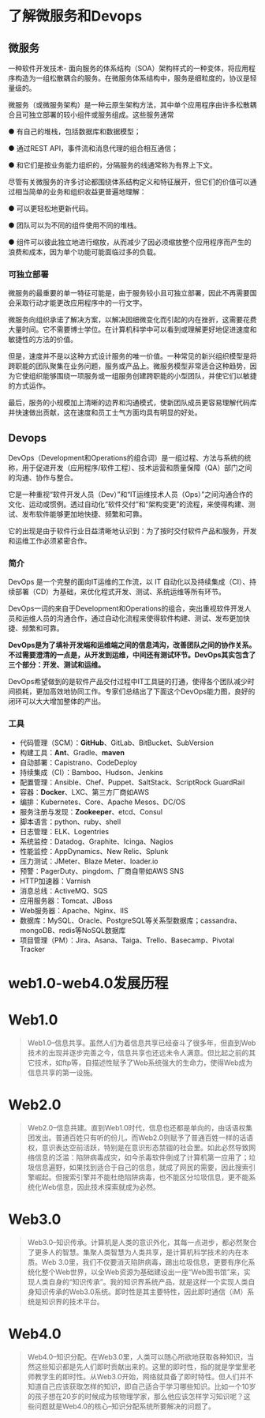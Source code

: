 #  了解微服务和Devops

## 微服务

一种软件开发技术- 面向服务的体系结构（SOA）架构样式的一种变体，将应用程序构造为一组松散耦合的服务。在微服务体系结构中，服务是细粒度的，协议是轻量级的。

微服务（或微服务架构）是一种云原生架构方法，其中单个应用程序由许多松散耦合且可独立部署的较小组件或服务组成。这些服务通常

● 有自己的堆栈，包括数据库和数据模型；

● 通过REST API，事件流和消息代理的组合相互通信；

● 和它们是按业务能力组织的，分隔服务的线通常称为有界上下文。

尽管有关微服务的许多讨论都围绕体系结构定义和特征展开，但它们的价值可以通过相当简单的业务和组织收益更普遍地理解：

● 可以更轻松地更新代码。

● 团队可以为不同的组件使用不同的堆栈。

● 组件可以彼此独立地进行缩放，从而减少了因必须缩放整个应用程序而产生的浪费和成本，因为单个功能可能面临过多的负载。

### 可独立部署

微服务的最重要的单一特征可能是，由于服务较小且可独立部署，因此不再需要国会采取行动才能更改应用程序中的一行文字。

微服务向组织承诺了解决方案，以解决因细微变化而引起的内在挫折，这需要花费大量时间。它不需要博士学位。在计算机科学中可以看到或理解更好地促进速度和敏捷性的方法的价值。

但是，速度并不是以这种方式设计服务的唯一价值。一种常见的新兴组织模型是将跨职能的团队聚集在业务问题，服务或产品上。微服务模型非常适合这种趋势，因为它使组织能够围绕一项服务或一组服务创建跨职能的小型团队，并使它们以敏捷的方式运作。

最后，服务的小规模加上清晰的边界和沟通模式，使新团队成员更容易理解代码库并快速做出贡献，这在速度和员工士气方面均具有明显的好处。

## Devops

DevOps（Development和Operations的组合词）是一组过程、方法与系统的统称，用于促进开发（应用程序/软件工程）、技术运营和质量保障（QA）部门之间的沟通、协作与整合。

它是一种重视“软件开发人员（Dev）”和“IT运维技术人员（Ops）”之间沟通合作的文化、运动或惯例。透过自动化“软件交付”和“架构变更”的流程，来使得构建、测试、发布软件能够更加地快捷、频繁和可靠。

它的出现是由于软件行业日益清晰地认识到：为了按时交付软件产品和服务，开发和运维工作必须紧密合作。

### 简介

DevOps 是一个完整的面向IT运维的工作流，以 IT 自动化以及持续集成（CI）、持续部署（CD）为基础，来优化程式开发、测试、系统运维等所有环节。

DevOps一词的来自于Development和Operations的组合，突出重视软件开发人员和运维人员的沟通合作，通过自动化流程来使得软件构建、测试、发布更加快捷、频繁和可靠。

**DevOps是为了填补开发端和运维端之间的信息鸿沟，改善团队之间的协作关系。**不过需要澄清的一点是，从开发到运维，中间还有测试环节**。DevOps其实包含了三个部分：开发、测试和运维。**

DevOps希望做到的是软件产品交付过程中IT工具链的打通，使得各个团队减少时间损耗，更加高效地协同工作。专家们总结出了下面这个DevOps能力图，良好的闭环可以大大增加整体的产出。

### 工具

- 代码管理（SCM）：**GitHub**、GitLab、BitBucket、SubVersion
- 构建工具：**Ant**、Gradle、**maven**
- 自动部署：Capistrano、CodeDeploy
- 持续集成（CI）：Bamboo、Hudson、Jenkins
- 配置管理：Ansible、Chef、Puppet、SaltStack、ScriptRock GuardRail
- 容器：**Docker**、LXC、第三方厂商如AWS
- 编排：Kubernetes、Core、Apache Mesos、DC/OS
- 服务注册与发现：**Zookeeper**、etcd、Consul
- 脚本语言：python、ruby、shell
- 日志管理：ELK、Logentries
- 系统监控：Datadog、Graphite、Icinga、Nagios
- 性能监控：AppDynamics、New Relic、Splunk
- 压力测试：JMeter、Blaze Meter、loader.io
- 预警：PagerDuty、pingdom、厂商自带如AWS SNS
- HTTP加速器：Varnish
- 消息总线：ActiveMQ、SQS
- 应用服务器：Tomcat、JBoss
- Web服务器：Apache、Nginx、IIS
- 数据库：MySQL、Oracle、PostgreSQL等关系型数据库；cassandra、mongoDB、redis等NoSQL数据库
- 项目管理（PM）：Jira、Asana、Taiga、Trello、Basecamp、Pivotal Tracker

# web1.0-web4.0发展历程

# Web1.0

> Web1.0–信息共享。虽然人们为着信息共享已经奋斗了很多年，但直到Web技术的出现并逐步完善之今，信息共享也还远未令人满意。但比起之前的其它技术，如ftp等，自描述性赋予了Web系统强大的生命力，使得Web成为信息共享的第一设施。

# Web2.0

> Web2.0–信息共建。直到Web1.0时代，信息也还都是单向的，由话语权集团发出。普通百姓只有听的份儿，而Web2.0则赋予了普通百姓一样的话语权，意识表达空前活跃，特别是在意识形态禁锢的社会里。如此必然导致网络信息的泛滥：陷阱病毒成灾，如今杀毒软件倒成了计算机第一应用了；垃圾信息遍野，如果找到适合于自己的信息，就成了网民的需要，因此搜索引擎崛起。但搜索引擎并不能杜绝陷阱病毒，也不能区分垃圾信息，更不能系统化Web信息，因此技术探索就成为必然。

# Web3.0

> Web3.0–知识传承。计算机是人类的意识外化，其每一点进步，都必然聚合了更多人的智慧。集聚人类智慧为人类共享，是计算机科学技术的内在本质。Web
> 3.0里，我们不仅要消灭陷阱病毒，踢出垃圾信息，更要有序化系统化整个Web世界，以全Web资源为基础建设出一座“Web图书馆”来，实现人类自身的“知识传承”。我的知识界系统产品，就是这样一个实现人类自身知识传承的Web3.0系统。即时性是其主要特性，因此即时通信（iM）系统是知识界的技术平台。

# Web4.0

> Web4.0–知识分配。在Web3.0里，人类可以随心所欲地获取各种知识，当然这些知识都是先人们即时贡献出来的。这里的即时性，指的就是学堂里老师教学生的即时性。从Web3.0开始，网络就具备了即时特性。但人们并不知道自己应该获取怎样的知识，即自己适合于学习哪些知识。比如一个10岁的孩子想在20岁的时候成为核物理学家，那么他应该怎样学习知识呢？这些问题就是Web4.0的核心–知识分配系统所要解决的问题了。